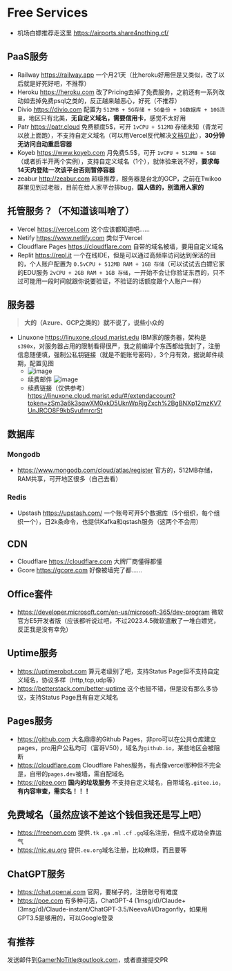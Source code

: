 # Free Services

- 机场白嫖推荐走这里 https://airports.share4nothing.cf/

## PaaS服务

- Railway https://railway.app 一个月21天（比heroku好用但是又类似，改了以后就是好死好吧，不推荐）
- Heroku https://heroku.com 改了Pricing去掉了免费服务，之前还有一系列改动如去掉免费psql之类的，反正越来越恶心，好死（不推荐）
- Divio https://divio.com 配置为 `512MB + 5G存储 + 5G备份 + 1G数据库 + 10G流量`，地区只有北美，**无自定义域名，需要信用卡**，感觉不太好用
- Patr https://patr.cloud 免费额度5$，可开 `1vCPU + 512MB` 存储未知（青龙可以放上面跑），不支持自定义域名（可以用Vercel反代解决[文档见此](https://bili33.top/posts/vercel-reverse-proxy/)），**30分钟无访问自动重启容器**
- Koyeb https://www.koyeb.com 月免费5.5$，可开 `1vCPU + 512MB + 5GB` （或者折半开两个实例），支持自定义域名（1个），就体验来说不好，**要求每14天内登陆一次该平台否则暂停容器**
- zeabur http://zeabur.com 超级推荐，服务器是台北的GCP，之前在Twikoo群里见到过老板，目前在给人家平台排bug，**国人做的，别滥用人家的**

## 托管服务？（不知道该叫啥了）

- Vercel https://vercel.com 这个应该都知道吧……
- Netify https://www.netlify.com 类似于Vercel
- Cloudflare Pages https://cloudflare.com 自带的域名被墙，要用自定义域名
- Replit https://repl.it 一个在线IDE，但是可以通过高频率访问达到保活的目的，个人账户配置为 `0.5vCPU + 512MB RAM + 1GB 存储`（可以试试去白嫖它家的EDU服务 `2vCPU + 2GB RAM + 1GB 存储`，一开始不会让你验证东西的，只不过可能用一段时间就跟你说要验证，不验证的话额度跟个人账户一样）

## 服务器

> **大的（Azure、GCP之类的）就不说了，说些小众的**

- Linuxone https://linuxone.cloud.marist.edu IBM家的服务器，架构是`s390x`，对服务器占用的限制看得很严，我之前编译个东西都给我封了，注册信息随便填，强制公私钥链接（就是不能账号密码），3个月有效，据说邮件续期，配置见图
  - ![image](https://user-images.githubusercontent.com/28426291/230571639-7a050d26-ce45-425d-b19d-457b138b4073.png)
  - 续费邮件 ![image](https://user-images.githubusercontent.com/28426291/235694279-6e61d8b2-e95c-40f5-b797-66747c06cea5.png)
  - 续费链接（仅供参考） https://linuxone.cloud.marist.edu/#/extendaccount?token=zSm3a6k3sqwXM0xkD5UknWpRjgZxch%2BgBNXp12mzKV7UnJRCO8F9kbSvufmrcrSt

## 数据库

### Mongodb

- https://www.mongodb.com/cloud/atlas/register 官方的，512MB存储，RAM共享，可开地区很多（自己去看）

### Redis

- Upstash https://upstash.com/ 一个账号可开5个数据库（5个组织，每个组织一个），日2k条命令，也提供Kafka和qstash服务（这两个不会用）

## CDN

- Cloudflare https://cloudflare.com 大牌厂商懂得都懂
- Gcore https://gcore.com 好像被墙完了都……

## Office套件

- https://developer.microsoft.com/en-us/microsoft-365/dev-program 微软官方E5开发者版（应该都听说过吧，不过2023.4.5微软遣散了一堆白嫖党，反正我是没有幸免）

## Uptime服务

- https://uptimerobot.com 算元老级别了吧，支持Status Page但不支持自定义域名，协议多样（http,tcp,udp等）
- https://betterstack.com/better-uptime 这个也挺不错，但是没有那么多协议，支持Status Page且有自定义域名

## Pages服务

- https://github.com 大名鼎鼎的Github Pages，非pro可以在公共仓库建立pages，pro用户公私均可（富哥V50），域名为`github.io`，某些地区会被阻断
- https://cloudflare.com Cloudflare Pahes服务，有点像vercel那种但不完全是，自带的`pages.dev`被墙，需自配域名
- https://gitee.com **国内的垃圾服务** 不支持自定义域名，自带域名`.gitee.io`，**有内容审查，需实名！！！**

## 免费域名（虽然应该不差这个钱但我还是写上吧）

- https://freenom.com 提供`.tk` `.ga` `.ml` `.cf` `.gq`域名注册，但成不成功全靠运气
- https://nic.eu.org 提供`.eu.org`域名注册，比较麻烦，而且要等

## ChatGPT服务

- https://chat.openai.com 官网，要梯子的，注册账号有难度
- https://poe.com 有多种可选，ChatGPT-4 (1msg/d)/Claude+ (3msg/d)/Claude-instant/ChatGPT-3.5/NeevaAI/Dragonfly，如果用GPT3.5是够用的，可以Google登录

## 有推荐

发送邮件到[GamerNoTitle@outlook.com](mailto:GamerNoTitle@outlook.com)，或者直接提交PR
